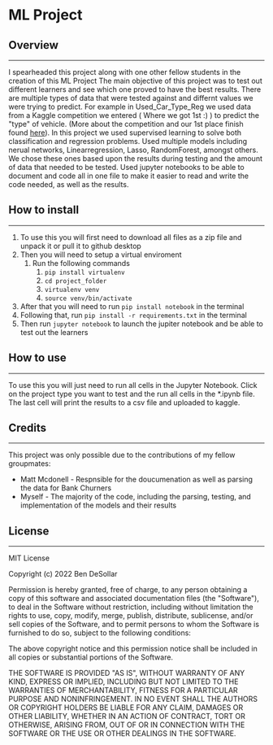 # **ML Project**

## Overview
---

I spearheaded this project along with one other fellow students in the creation of this ML Project The main objective of this
project was to test out different learners and see which one proved to have the best results. There are multiple types of data that 
were tested against and differnt values we were trying to predict. For example in Used_Car_Type_Reg we used data from a Kaggle competition 
we entered ( Where we got 1st :) ) to predict the "type" of vehicle. (More about the competition and our 1st place finish found 
[here](https://www.kaggle.com/competitions/used-cars-type-classification/overview)). In this project we used supervised learning to solve 
both classification and regression problems. Used multiple models including nerual networks, Linearregression, Lasso, RandomForest, amongst others.
We chose these ones based upon the results during testing and the amount of data that needed to be tested. Used jupyter notebooks to be able to
document and code all in one file to make it easier to read and write the code needed, as well as the results.



## How to install

---

1) To use this you will first need to download all files as a zip file and unpack it or pull it to github desktop
2) Then you will need to setup a virtual enviroment
   1) Run the following commands
      1) `pip install virtualenv`
      2) `cd project_folder`
      3) `virtualenv venv`
      4) `source venv/bin/activate`
3) After that you will need to run `pip install notebook` in the terminal
4) Following that, run `pip install -r requirements.txt` in the terminal
5) Then run `jupyter notebook` to launch the jupiter notebook and be able to test out the learners

## How to use

---

To use this you will just need to run all cells in the Jupyter Notebook. Click on the project type you want to test and the run all cells in
the *.ipynb file. The last cell will print the results to a csv file and uploaded to kaggle.

## Credits

---

This project was only possible due to the contributions of my fellow groupmates:

- Matt Mcdonell - Respnsible for the doucumenation as well as parsing the data for Bank Churners
- Myself - The majority of the code, including the parsing, testing, and implementation of the models and their results


## License

---

MIT License

Copyright (c) 2022 Ben DeSollar

Permission is hereby granted, free of charge, to any person obtaining a copy
of this software and associated documentation files (the "Software"), to deal
in the Software without restriction, including without limitation the rights
to use, copy, modify, merge, publish, distribute, sublicense, and/or sell
copies of the Software, and to permit persons to whom the Software is
furnished to do so, subject to the following conditions:

The above copyright notice and this permission notice shall be included in all
copies or substantial portions of the Software.

THE SOFTWARE IS PROVIDED "AS IS", WITHOUT WARRANTY OF ANY KIND, EXPRESS OR
IMPLIED, INCLUDING BUT NOT LIMITED TO THE WARRANTIES OF MERCHANTABILITY,
FITNESS FOR A PARTICULAR PURPOSE AND NONINFRINGEMENT. IN NO EVENT SHALL THE
AUTHORS OR COPYRIGHT HOLDERS BE LIABLE FOR ANY CLAIM, DAMAGES OR OTHER
LIABILITY, WHETHER IN AN ACTION OF CONTRACT, TORT OR OTHERWISE, ARISING FROM,
OUT OF OR IN CONNECTION WITH THE SOFTWARE OR THE USE OR OTHER DEALINGS IN THE
SOFTWARE.
